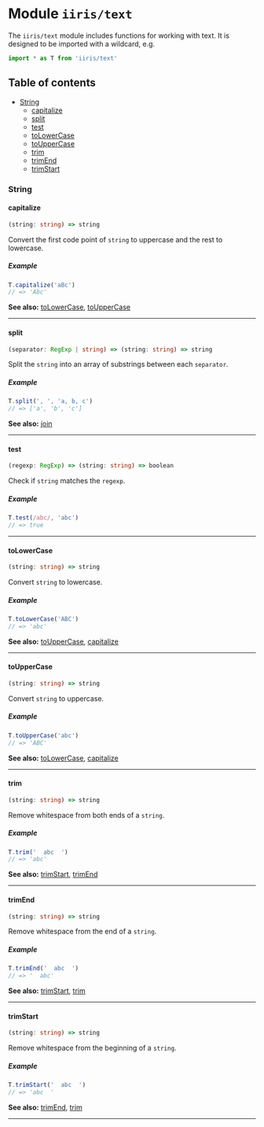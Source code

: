 # Module `iiris/text`

The `iiris/text` module includes functions for working with text. It is
designed to be imported with a wildcard, e.g.

```typescript
import * as T from 'iiris/text'
```

## Table of contents

- [String](#string)
  - [capitalize](#capitalize)
  - [split](#split)
  - [test](#test)
  - [toLowerCase](#tolowercase)
  - [toUpperCase](#touppercase)
  - [trim](#trim)
  - [trimEnd](#trimend)
  - [trimStart](#trimstart)

### String

#### capitalize

<!-- prettier-ignore-start -->
```typescript
(string: string) => string
```
<!-- prettier-ignore-end -->

Convert the first code point of `string` to uppercase and the rest to lowercase.

##### Example

```typescript
T.capitalize('aBc')
// => 'Abc'
```

**See also:** [toLowerCase](#tolowercase), [toUpperCase](#touppercase)

---

#### split

<!-- prettier-ignore-start -->
```typescript
(separator: RegExp | string) => (string: string) => string
```
<!-- prettier-ignore-end -->

Split the `string` into an array of substrings between each `separator`.

##### Example

```typescript
T.split(', ', 'a, b, c')
// => ['a', 'b', 'c']
```

**See also:** [join](#join)

---

#### test

<!-- prettier-ignore-start -->
```typescript
(regexp: RegExp) => (string: string) => boolean
```
<!-- prettier-ignore-end -->

Check if `string` matches the `regexp`.

##### Example

```typescript
T.test(/abc/, 'abc')
// => true
```

---

#### toLowerCase

<!-- prettier-ignore-start -->
```typescript
(string: string) => string
```
<!-- prettier-ignore-end -->

Convert `string` to lowercase.

##### Example

```typescript
T.toLowerCase('ABC')
// => 'abc'
```

**See also:** [toUpperCase](#touppercase), [capitalize](#capitalize)

---

#### toUpperCase

<!-- prettier-ignore-start -->
```typescript
(string: string) => string
```
<!-- prettier-ignore-end -->

Convert `string` to uppercase.

##### Example

```typescript
T.toUpperCase('abc')
// => 'ABC'
```

**See also:** [toLowerCase](#tolowercase), [capitalize](#capitalize)

---

#### trim

<!-- prettier-ignore-start -->
```typescript
(string: string) => string
```
<!-- prettier-ignore-end -->

Remove whitespace from both ends of a `string`.

##### Example

```typescript
T.trim('  abc  ')
// => 'abc'
```

**See also:** [trimStart](#trimstart), [trimEnd](#trimend)

---

#### trimEnd

<!-- prettier-ignore-start -->
```typescript
(string: string) => string
```
<!-- prettier-ignore-end -->

Remove whitespace from the end of a `string`.

##### Example

```typescript
T.trimEnd('  abc  ')
// => '  abc'
```

**See also:** [trimStart](#trimstart), [trim](#trim)

---

#### trimStart

<!-- prettier-ignore-start -->
```typescript
(string: string) => string
```
<!-- prettier-ignore-end -->

Remove whitespace from the beginning of a `string`.

##### Example

```typescript
T.trimStart('  abc  ')
// => 'abc  '
```

**See also:** [trimEnd](#trimend), [trim](#trim)

---
